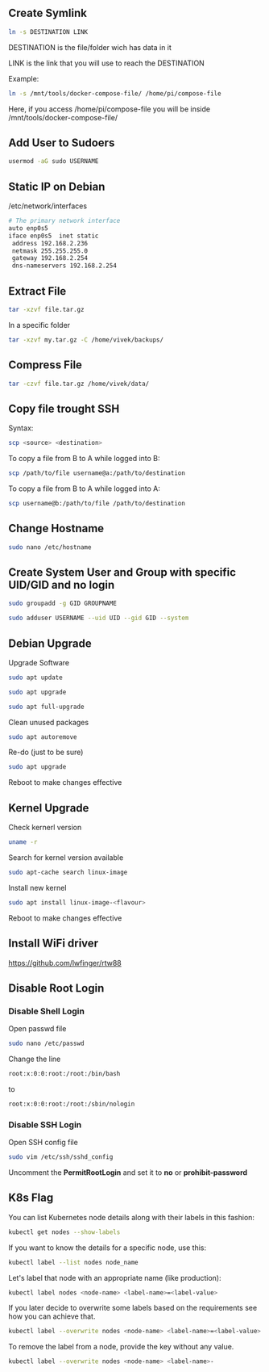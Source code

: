 ## Create Symlink
```bash
ln -s DESTINATION LINK
```
DESTINATION is the file/folder wich has data in it

LINK is the link that you will use to reach the DESTINATION

Example:
```bash
ln -s /mnt/tools/docker-compose-file/ /home/pi/compose-file
```
Here, if you access /home/pi/compose-file you will be inside /mnt/tools/docker-compose-file/


## Add User to Sudoers
```bash
usermod -aG sudo USERNAME
```


## Static IP on Debian


/etc/network/interfaces


```bash
# The primary network interface
auto enp0s5
iface enp0s5  inet static
 address 192.168.2.236
 netmask 255.255.255.0
 gateway 192.168.2.254
 dns-nameservers 192.168.2.254
```


## Extract File
```bash
tar -xzvf file.tar.gz
```
In a specific folder
```bash
tar -xzvf my.tar.gz -C /home/vivek/backups/
```

## Compress File
```bash
tar -czvf file.tar.gz /home/vivek/data/
```


## Copy file trought SSH
Syntax:

```bash
scp <source> <destination>
```

To copy a file from B to A while logged into B:
```bash
scp /path/to/file username@a:/path/to/destination
```

To copy a file from B to A while logged into A:
```bash
scp username@b:/path/to/file /path/to/destination
```

## Change Hostname
```bash
sudo nano /etc/hostname
```

## Create System User and Group with specific UID/GID and no login
```bash
sudo groupadd -g GID GROUPNAME
```

```bash
sudo adduser USERNAME --uid UID --gid GID --system
```

## Debian Upgrade
Upgrade Software
```bash
sudo apt update
```

```bash
sudo apt upgrade
```

```bash
sudo apt full-upgrade
```

Clean unused packages
```bash
sudo apt autoremove
```

Re-do (just to be sure)
```bash
sudo apt upgrade
```

Reboot to make changes effective

## Kernel Upgrade
Check kernerl version
```bash
uname -r
```

Search for kernel version available
```bash
sudo apt-cache search linux-image
```

Install new kernel
```bash
sudo apt install linux-image-<flavour>
```

Reboot to make changes effective

## Install WiFi driver
https://github.com/lwfinger/rtw88

## Disable Root Login
### Disable Shell Login
Open passwd file
```bash
sudo nano /etc/passwd
```
Change the line
```bash
root:x:0:0:root:/root:/bin/bash
```
to
```bash
root:x:0:0:root:/root:/sbin/nologin
```

### Disable SSH Login
Open SSH config file
```bash
sudo vim /etc/ssh/sshd_config
```

Uncomment the **PermitRootLogin** and set it to **no** or **prohibit-password**

## K8s Flag
You can list Kubernetes node details along with their labels in this fashion:
```bash
kubectl get nodes --show-labels
```

If you want to know the details for a specific node, use this:
```bash
kubectl label --list nodes node_name
```

Let's label that node with an appropriate name (like production):
```bash
kubectl label nodes <node-name> <label-name>=<label-value>
```

If you later decide to overwrite some labels based on the requirements see how you can achieve that.
```bash
kubectl label --overwrite nodes <node-name> <label-name>=<label-value>
```

To remove the label from a node, provide the key without any value.
```bash
kubectl label --overwrite nodes <node-name> <label-name>-
```
